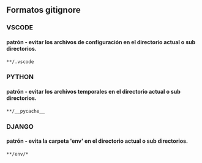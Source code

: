 ## Formatos gitignore

### VSCODE

#### patrón - evitar los archivos de configuración en el directorio actual o sub directorios.
`**/.vscode`

### PYTHON

#### patrón - evitar los archivos temporales en el directorio actual o sub directorios.
`**/__pycache__`

### DJANGO

#### patrón - evita la carpeta 'env' en el directorio actual o sub directorios.
`**/env/*`

